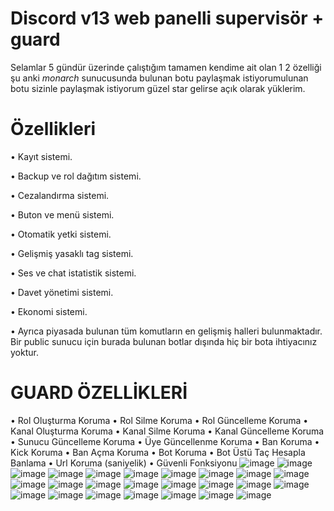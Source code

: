 # Discord v13 web panelli supervisör + guard
Selamlar 5 gündür üzerinde çalıştığım tamamen kendime ait olan 1 2 özelliği şu anki *monarch* sunucusunda bulunan botu paylaşmak istiyorumulunan botu sizinle paylaşmak istiyorum güzel star gelirse açık olarak yüklerim.
# Özellikleri

• Kayıt sistemi.

• Backup ve rol dağıtım sistemi.

• Cezalandırma sistemi.

• Buton ve menü sistemi.

• Otomatik yetki sistemi.

• Gelişmiş yasaklı tag sistemi.

• Ses ve chat istatistik sistemi.

• Davet yönetimi sistemi.

• Ekonomi sistemi.

• Ayrıca piyasada bulunan tüm komutların en gelişmiş halleri bulunmaktadır. Bir public sunucu için burada bulunan botlar dışında hiç bir bota ihtiyacınız yoktur.

# GUARD ÖZELLİKLERİ

• Rol Oluşturma Koruma
• Rol Silme Koruma
• Rol Güncelleme Koruma
• Kanal Oluşturma Koruma
• Kanal Silme Koruma
• Kanal Güncelleme Koruma
• Sunucu Güncelleme Koruma
• Üye Güncellenme Koruma
• Ban Koruma
• Kick Koruma
• Ban Açma Koruma
• Bot Koruma
• Bot Üstü Taç Hesapla Banlama
• Url Koruma (saniyelik)
• Güvenli Fonksiyonu
![image](https://cdn.discordapp.com/attachments/988047889857142814/1001168115360596018/Ekran_Alnts1.PNG)
![image](https://cdn.discordapp.com/attachments/988047889857142814/1001168116547584090/Ekran_Alnts4.PNG)
![image](https://cdn.discordapp.com/attachments/988047889857142814/1001168116182691880/Ekran_Alnts3.PNG)
![image](https://cdn.discordapp.com/attachments/988047889857142814/1001168115691954246/Ekran_Alnts2.PNG)
![image](https://cdn.discordapp.com/attachments/988047889857142814/1001168116925079722/Ekran_Alnts5.PNG)
![image](https://cdn.discordapp.com/attachments/988047889857142814/1001168117323534356/Ekran_Alnts6.PNG)
![image](https://cdn.discordapp.com/attachments/988047889857142814/1001168117675868230/Ekran_Alnts7.PNG)
![image](https://cdn.discordapp.com/attachments/988047889857142814/1001168117982048347/Ekran_Alnts8.PNG)
![image](https://cdn.discordapp.com/attachments/988047889857142814/1001168118292418570/Ekran_Alnts9.PNG)
![image](https://cdn.discordapp.com/attachments/988047889857142814/1001168118682493059/Ekran_Alnts10.PNG)
![image](https://cdn.discordapp.com/attachments/970269702909734952/1001172017510355024/Ekran_Alnts5.PNG)
![image](https://cdn.discordapp.com/attachments/970269702909734952/1001172017824935956/Ekran_Alnts.PNG)
![image](https://cdn.discordapp.com/attachments/970269702909734952/1001172018181459968/Ekran_Alnts2.PNG)
![image](https://cdn.discordapp.com/attachments/970269702909734952/1001172018621853796/Ekran_Alnts3.PNG)
![image](https://cdn.discordapp.com/attachments/970269702909734952/1001172018974179489/Ekran_Alnts4.PNG)
![image](https://cdn.discordapp.com/attachments/988047889857142814/1001173219845349466/Ekran_Alnts.PNG)
![image](https://cdn.discordapp.com/attachments/988047889857142814/1001173220155719811/Ekran_Alnts1.PNG)
![image](https://cdn.discordapp.com/attachments/988047889857142814/1001173220508057610/Ekran_Alnts2.PNG)
![image](https://cdn.discordapp.com/attachments/988047889857142814/1001173220822626374/Ekran_Alnts3.PNG)
![image](https://cdn.discordapp.com/attachments/988047889857142814/1001173221107826688/Ekran_Alnts4.PNG)
![image](https://cdn.discordapp.com/attachments/988047889857142814/1001475098504609883/Ekran_Alnts.PNG)
![image](https://cdn.discordapp.com/attachments/988047889857142814/1001475098840150086/Ekran_Alnts1.PNG)
![image](https://cdn.discordapp.com/attachments/988047889857142814/1001475099142144020/Ekran_Alnts3.PNG)
![image](https://cdn.discordapp.com/attachments/988047889857142814/1001479445925867590/setup1.PNG)
![image](https://cdn.discordapp.com/attachments/988047889857142814/1001479446261399602/setup2.PNG)




      
